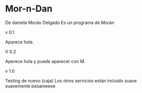 # Mor-n-Dan
De daniela Morán Delgado
Es un programa de Morán

v 0.1

Aparece hola.

 V 0.2

Aperece hola y puede aparecer con M.

v 1.0

Testing de nuevo (caja)
Los otros servicios están incluido
suave suavemente
besameeee
